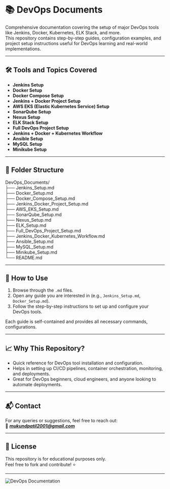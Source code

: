 # 📚 DevOps Documents

Comprehensive documentation covering the setup of major DevOps tools like Jenkins, Docker, Kubernetes, ELK Stack, and more.  
This repository contains step-by-step guides, configuration examples, and project setup instructions useful for DevOps learning and real-world implementations.

---

## 🛠️ Tools and Topics Covered

- **Jenkins Setup**
- **Docker Setup**
- **Docker Compose Setup**
- **Jenkins + Docker Project Setup**
- **AWS EKS (Elastic Kubernetes Service) Setup**
- **SonarQube Setup**
- **Nexus Setup**
- **ELK Stack Setup**
- **Full DevOps Project Setup**
- **Jenkins + Docker + Kubernetes Workflow**
- **Ansible Setup**
- **MySQL Setup**
- **Minikube Setup**

---

## 📂 Folder Structure

DevOps_Documents/ <br>
├── Jenkins_Setup.md <br>
├── Docker_Setup.md <br>
├── Docker_Compose_Setup.md <br>
├── Jenkins_Docker_Project_Setup.md <br>
├── AWS_EKS_Setup.md <br>
├── SonarQube_Setup.md <br>
├── Nexus_Setup.md <br>
├── ELK_Setup.md <br>
├── Full_DevOps_Project_Setup.md <br>
├── Jenkins_Docker_Kubernetes_Workflow.md <br>
├── Ansible_Setup.md <br>
├── MySQL_Setup.md <br>
├── Minikube_Setup.md <br>
└── README.md

---

## 🚀 How to Use

1. Browse through the `.md` files.
2. Open any guide you are interested in (e.g., `Jenkins_Setup.md`, `Docker_Setup.md`).
3. Follow the step-by-step instructions to set up and configure your DevOps tools.

Each guide is self-contained and provides all necessary commands, configurations.

---

## 📈 Why This Repository?

- Quick reference for DevOps tool installation and configuration.
- Helps in setting up CI/CD pipelines, container orchestration, monitoring, and deployments.
- Great for DevOps beginners, cloud engineers, and anyone looking to automate deployments.

---

## 📬 Contact

For any queries or suggestions, feel free to reach out:  
📧 ***mukundpatil2001@gmail.com***

---

## 📜 License

This repository is for educational purposes only.  
Feel free to fork and contribute! ⭐

---

![DevOps Documentation](https://img.shields.io/badge/DevOps-Documentation-0A0A0A?style=flat-square&logo=dev.to&logoColor=white)
